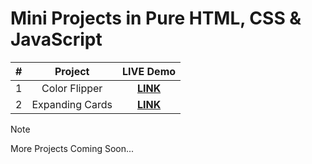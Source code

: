 # Mini Projects in Pure HTML, CSS & JavaScript

| # | Project | LIVE Demo |
| :--: | :--: | :--: |
| 1 | Color Flipper | [**LINK**](https://color-flipper-sr.netlify.app/) |
| 2 | Expanding Cards | [**LINK**](https://expanding-cards-sr.netlify.app/) |

> [!NOTE]
> More Projects Coming Soon...
